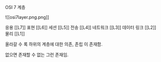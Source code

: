 OSI 7 계층

![[osi7layer.png.png]]

응용 [[L7]]
표현 [[L6]]
세션 [[L5]]
전송 [[L4]]
네트워크 [[L3]]
데이터 링크 [[L2]]
물리 [[L1]]

올라갈 수 록 하위의 계층에 대한 의존, 존립 이 존재함.

없으면 존재할 수 없는 그런 존재임.